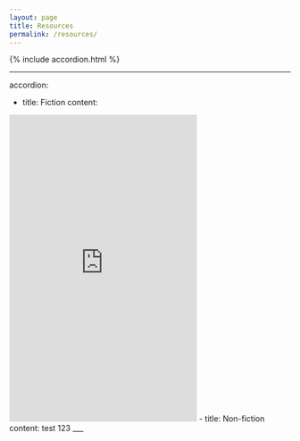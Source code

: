 ```yaml
---
layout: page
title: Resources
permalink: /resources/
---
```

{% include accordion.html %}
___
accordion:
- title: Fiction</button>
content:
<iframe type="text/html" width="336" height="550" frameborder="0" allowfullscreen style="max-width:100%" src="https://read.amazon.com/kp/card?asin=B07H29P76R&preview=inline&linkCode=kpe&ref_=cm_sw_r_kb_dp_EV21YKANP3PG5GJKRYWX" ></iframe>
- title: Non-fiction</button>
content: test 123
___

